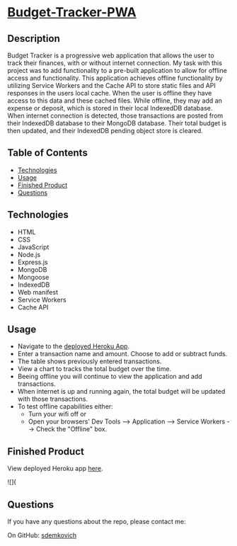 # [Budget-Tracker-PWA](https://sd-budget-tracker-pwa1.herokuapp.com/)

## Description
Budget Tracker is a progressive web application that allows the user to track their finances, 
with or without internet connection. My task with this project was to add functionality to a 
pre-built application to allow for offline access and functionality. This application achieves offline functionality by utilizing 
Service Workers and the Cache API to store static files and API responses in the users local cache. 
When the user is offline they have access to this data and these cached files. While offline, they may 
add an expense or deposit, which is stored in their local IndexedDB database. When internet connection is detected, 
those transactions are posted from their IndexedDB database to their MongoDB database. Their total budget is then updated, 
and their IndexedDB pending object store is cleared.

## Table of Contents
* [Technologies](#technologies)
* [Usage](#usage)
* [Finished Product](#finished-product)
* [Questions](#questions)

## Technologies
* HTML
* CSS
* JavaScript
* Node.js
* Express.js
* MongoDB
* Mongoose
* IndexedDB
* Web manifest
* Service Workers
* Cache API

## Usage
* Navigate to the [deployed Heroku App](https://sd-budget-tracker-pwa1.herokuapp.com/).
* Enter a transaction name and amount. Choose to add or subtract funds.
* The table shows previously entered transactions.
* View a chart to tracks the total budget over the time.
* Beeing offline you will continue to view the application and add transactions.
* When internet is up and running again, the total budget will be updated with those transactions.
* To test offline capabilities either:
    * Turn your wifi off or 
    * Open your browsers' Dev Tools --> Application --> Service Workers --> Check the "Offline" box.

## Finished Product
View deployed Heroku app [here](https://sd-budget-tracker-pwa1.herokuapp.com/). <br>

![](

## Questions
​If you have any questions about the repo, please contact me:

On GitHub: [sdemkovich](https://github.com/sdemkovich)
